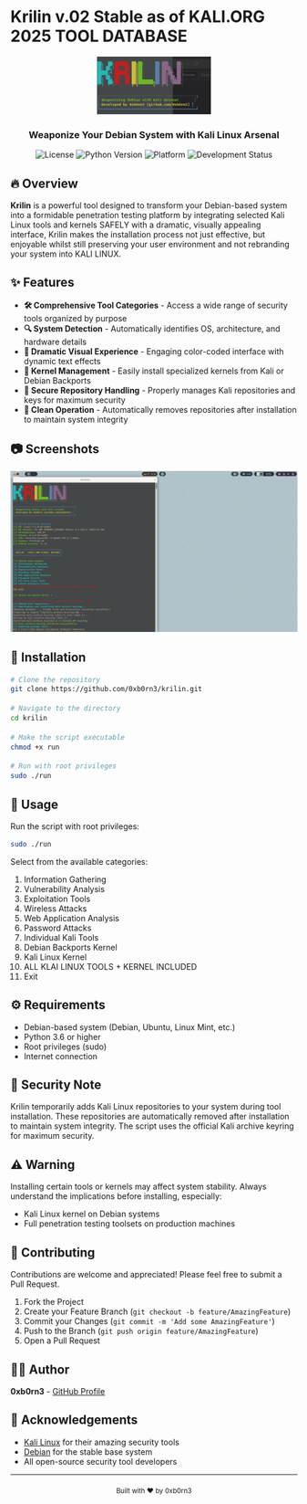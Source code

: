 # Krilin v.02 Stable as of KALI.ORG 2025 TOOL DATABASE 

<div align="center">
  <img src="https://raw.githubusercontent.com/0xb0rn3/krilin/main/assets/krilin-logo.png" alt="Krilin Logo" width="200">
  <h3>Weaponize Your Debian System with Kali Linux Arsenal</h3>
  
  ![License](https://img.shields.io/badge/license-MIT-blue)
  ![Python Version](https://img.shields.io/badge/python-3.6%2B-green)
  ![Platform](https://img.shields.io/badge/platform-Debian-red)
  ![Development Status](https://img.shields.io/badge/status-active-brightgreen)
</div>

## 🔥 Overview

**Krilin** is a powerful tool designed to transform your Debian-based system into a formidable penetration testing platform by integrating selected Kali Linux tools and kernels SAFELY with a dramatic, visually appealing interface, Krilin makes the installation process not just effective, but enjoyable whilst still preserving your user environment and not rebranding your system into KALI LINUX.

## ✨ Features

- **🛠️ Comprehensive Tool Categories** - Access a wide range of security tools organized by purpose
- **🔍 System Detection** - Automatically identifies OS, architecture, and hardware details
- **🚀 Dramatic Visual Experience** - Engaging color-coded interface with dynamic text effects
- **🔧 Kernel Management** - Easily install specialized kernels from Kali or Debian Backports
- **🔐 Secure Repository Handling** - Properly manages Kali repositories and keys for maximum security
- **🧹 Clean Operation** - Automatically removes repositories after installation to maintain system integrity

## 📷 Screenshots

<div align="center">
  <img src="https://raw.githubusercontent.com/0xb0rn3/krilin/main/assets/krilin-demo.png" alt="Krilin Demo" width="600">
</div>

## 🚀 Installation

```bash
# Clone the repository
git clone https://github.com/0xb0rn3/krilin.git

# Navigate to the directory
cd krilin

# Make the script executable
chmod +x run

# Run with root privileges
sudo ./run
```

## 🎯 Usage

Run the script with root privileges:

```bash
sudo ./run
```

Select from the available categories:
1. Information Gathering
2. Vulnerability Analysis
3. Exploitation Tools
4. Wireless Attacks
5. Web Application Analysis
6. Password Attacks
7. Individual Kali Tools
8. Debian Backports Kernel
9. Kali Linux Kernel
10. ALL KLAI LINUX TOOLS + KERNEL INCLUDED
0. Exit
   
## ⚙️ Requirements

- Debian-based system (Debian, Ubuntu, Linux Mint, etc.)
- Python 3.6 or higher
- Root privileges (sudo)
- Internet connection

## 🔐 Security Note

Krilin temporarily adds Kali Linux repositories to your system during tool installation. These repositories are automatically removed after installation to maintain system integrity. The script uses the official Kali archive keyring for maximum security.

## ⚠️ Warning

Installing certain tools or kernels may affect system stability. Always understand the implications before installing, especially:
- Kali Linux kernel on Debian systems
- Full penetration testing toolsets on production machines

## 🤝 Contributing

Contributions are welcome and appreciated! Please feel free to submit a Pull Request.

1. Fork the Project
2. Create your Feature Branch (`git checkout -b feature/AmazingFeature`)
3. Commit your Changes (`git commit -m 'Add some AmazingFeature'`)
4. Push to the Branch (`git push origin feature/AmazingFeature`)
5. Open a Pull Request

## 👨‍💻 Author

**0xb0rn3** - [GitHub Profile](https://github.com/0xb0rn3)

## 🙏 Acknowledgements

- [Kali Linux](https://www.kali.org/) for their amazing security tools
- [Debian](https://www.debian.org/) for the stable base system
- All open-source security tool developers

---

<div align="center">
  <sub>Built with ❤️ by 0xb0rn3</sub>
</div>
